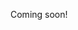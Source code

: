
Coming soon!

<!--

- connect external wallet

- implement everything in a smart-contract
  - make almost everythting off-chain
  
-------

- creators, distributors, viewers, curators and moderators

- viewers can consume arbitrary content
  - viewers pay creators, distrtibutors, and mods proportionally
  - all earn reputation for good behavior, which makes the system cheaper and more accessible
    - for instance, viewers cannot watch low reputation content until their reputation has increased
      - watching low-reputation content is more expensive and will lower the viewers reputation

- mods tag random 2048-bytes (2-10 seconds?) segments of content
  - tags
    - tag: illegal in <country>
    - tag: copy of <original content>
    - tag: remix of <original content>
  - mods earn money for consensus
  - mods with low reputation can only approve relatively high-repuation contentt
  - number of opportunities to mod are proportional to stake
  
- curators: add metadata to 

- creators can post content
  - moderators can earn money by a system of staking, voting, and reputation
    - automated moderators like Pex could make lots of money
  - creators must stake money inversely proportional to their reputation
    - money from video strikes are paid to mods

- distributors store and distribute content
  - distributors get paid for distributing content quickly
  - they lose stake/reputation for distributing illegal videos and missing deliveries
  
------

similar idea

- get rid of mods in favor of challenges
- get rid of explicit reputattion in favor of implicit reputation (if the penalties are good, the people will automattically gain/lose reputation)

- creators, viewers, and distributors

- creators must "invest" (stake) to keep content uploaded
  - good behavior: earn money from viewers for uploading good content
    - stake proportionally to bytes and earning power (price)
  - bad behavior: lose stake from challengers for uploading illegal content
    - stake is divided among challengers if taken down
      - if not taken down, challenging stake is divided among conservative votes
        - (it's a prediction market!)
      
- distributors must "invest" (stake) to keep distributing coontent
  - good behavior: earn money from viewers for quickly and cheaply distributing legal content
    - stake proportionally to amount of content actively distributing
  - bad behavior: lose stake for distributing illegal content
    - any distributors of a lost challenge will also lose stake
      
- viewers must "invest" (stake) to get access to content
  - good behavior: viewers consume legal videos
  - bad behavior: viewers consume illegal videos
    - distributors can reduce their penalties by snitching on viewers with view receipts
    - viewers can reduce their penalty by submitting their own view receipts
    
One of the coolest part of this is that we have a prisoners' dilemma thing going on, where viewers/distributors can reduce their penalty by snitching on each other.
Viewers can absolve themselves of penalties by submitting the first challenge.

We need a system of avoiding "baiting": creators should not be able to profit off of uploading illegal content and challenging themselves and playing both siddes of the betting market.

Aaaaand we're back to moderators. We don't want the creators and distributors and viewers to overwhelm the challenge system with "no"s on everything, rendering it useless. Nor do we want challengers to overwhelm the system with false accusations that get "yes"s on everything.
Yeah, so we might have to submit random chunks of media to random "moderators" that are rewarded for hand-validated attribution. Maybe split up solving/verifying, so that finding an ISRC is valuable, and verifying it is less valuable?
When choosing random content to show moderators, only show a 1/4 (or 1/16?) of the video for a few seconds. Likewise, for audio, we can introduce noise.
Actually, yeah, that's pretty good. If we _require_ them to find the original segment somewhere on the system, then that requires attribution and work and moderation. Holy crap. It's brilliant.
So the system is constantly "testing" the existing corpus by providing rewards to those who can successfully attribute small bits of media.


-->

<!--

Older idea:

- to file a copyright claim, one must stake a cost in proportion to the _violating_ content-creator (and the particular piece of content)
  - claiming against pewdepie would require more stake than mike-ropar
  
- accuser stakes amount
  - accused either folds (incurring a devaluation that makes future stakes more expensive) or stakes an amount to enter arbitration
    - arbitrator stakes an amount
      - if all parties agree with arbitrator, the winning party and arbitrator split loser's stake
      - if no parties come to an agreement, an even greater penalty is applied to both parties
        - this needs to be formalized in a prisoners-dilemma form
        
- actually, i like the idea of both parties submitting a list of trusted arbitrators and that being the final decision
  - and then 5 arbitrators anonymously stake money and vote
  - every failed round of choosing arbitrators penalizes future staking cost
    - choosing a few untrusted arbitrators will penalize less than choosing a lot of the most trusted arbitrators
    
- arbitrators' histories should be public
    
- the system needs to self-heal against corruption -- unpopular opnions should lead to bigger earnings
  - actually, showing accused/accuser favoritism percentages will natuarally balance things, because only moderate arbitrators will be chosen by both parties
    - and "moderate" will be decided by the market. 70/30 accuser/accused may be the "moderate" average
        
- there needs to be a backdoor to the courts
      
- winning/losing arbitrations decreases/increases future stakes

- okay, to recap
  - accuser stakes in proportion to accused (and klout) to file a claim
    - accused may counter-stake in proportion to accusation (and klout)
      - accuser may stake additional amount to enter arbitration
        - now both parties submit N arbitrators until agreement is made
          - list of arbitrators with history and favoritism percentages is public
          - failed arbitration rounds cost claimaints klout inverse-proportionally to the klout of the chosen arbitrators
            - so choosing bad arbitrators will make future stakes more expensive
            - once 11(?) arbitrators are chosen they anonymously stake and vote
              - arbitrators stake in proportion to case and klout
              - winners split money

-->
